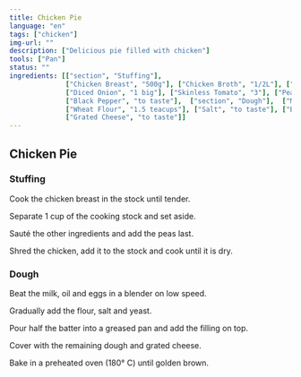 ```yaml
---
title: Chicken Pie
language: "en"
tags: ["chicken"]
img-url: ""
description: ["Delicious pie filled with chicken"]
tools: ["Pan"]
status: ""
ingredients: [["section", "Stuffing"], 
              ["Chicken Breast", "500g"], ["Chicken Broth", "1/2L"], ["Oil", "4 spoons"], ["Smashed Garlic", "1 clove"], 
              ["Diced Onion", "1 big"], ["Skinless Tomato", "3"], ["Peas", "1 teacup"], ["Salt", "to taste"], 
              ["Black Pepper", "to taste"],  ["section", "Dough"],  ["Milk", ""], ["Oil", "0.75 teacups"], ["Egg", "2"], 
              ["Wheat Flour", "1.5 teacups"], ["Salt", "to taste"], ["Baking powder", "1 spoon"], 
              ["Grated Cheese", "to taste"]]
---
```


## Chicken Pie

### Stuffing

Cook the chicken breast in the stock until tender.

Separate 1 cup of the cooking stock and set aside.

Sauté the other ingredients and add the peas last.

Shred the chicken, add it to the stock and cook until it is dry.

### Dough

Beat the milk, oil and eggs in a blender on low speed.

Gradually add the flour, salt and yeast.

Pour half the batter into a greased pan and add the filling on top.

Cover with the remaining dough and grated cheese.

Bake in a preheated oven (180° C) until golden brown.